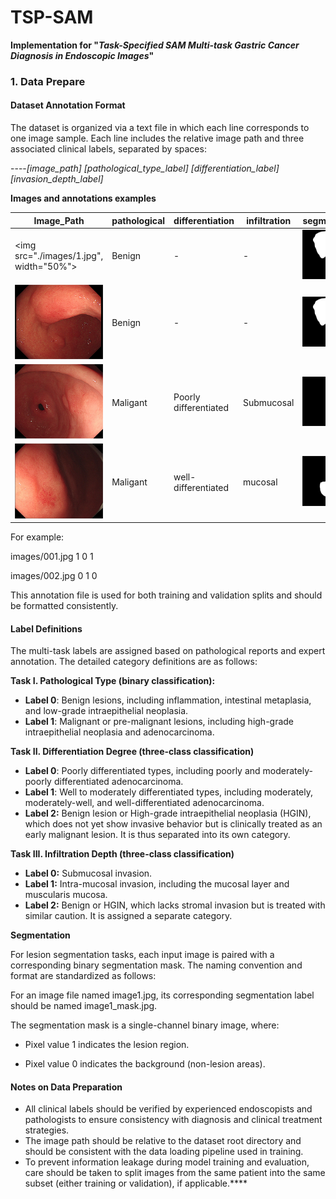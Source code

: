# TSP-SAM

**Implementation for "*Task-Specified SAM Multi-task Gastric Cancer Diagnosis in Endoscopic Images*"**



### 1. Data Prepare

#### Dataset Annotation Format

The dataset is organized via a text file in which each line corresponds to one image sample. Each line includes the relative image path and three associated clinical labels, separated by spaces:

 ----_[image_path] [pathological_type_label] [differentiation_label] [invasion_depth_label]_

**Images and annotations examples**

| Image_Path                                                   | pathological | differentiation | infiltration | segmentation |
| ------------------------------------------------------------ | ------------ | --------------- | ------------ | ------------ |
| <img src="./images/1.jpg", width="50%"> |       Benign       |          -       |       -       |  ![image1_mask](./images/1_mask.jpg)            |
| ![image1](./images/1.jpg) |       Benign       |          -       |       -       |  ![image1_mask](./images/1_mask.jpg)            |
| ![image1](./images/2.jpg) |       Maligant     |         Poorly differentiated        |       Submucosal       |  ![image1_mask](./images/2_mask.jpg)            |
| ![image1](./images/3.jpg) |       Maligant       |         well-differentiated        |      mucosal        |  ![image1_mask](./images/3_mask.jpg)            |


For example:

images/001.jpg 1 0 1

images/002.jpg 0 1 0

This annotation file is used for both training and validation splits and should be formatted consistently.

 

#### Label Definitions

The multi-task labels are assigned based on pathological reports and expert annotation. The detailed category definitions are as follows:

**Task I. Pathological Type (binary classification):**

- **Label 0**: Benign lesions, including inflammation, intestinal metaplasia, and low-grade intraepithelial neoplasia.
- **Label 1**: Malignant or pre-malignant lesions, including high-grade intraepithelial neoplasia and adenocarcinoma.

 

**Task II. Differentiation Degree (three-class classification)**

-  **Label 0**: Poorly differentiated types, including poorly and moderately-poorly differentiated adenocarcinoma.
-  **Label 1**: Well to moderately differentiated types, including moderately, moderately-well, and well-differentiated adenocarcinoma.
-  **Label 2:** Benign lesion or High-grade intraepithelial neoplasia (HGIN), which does not yet show invasive behavior but is clinically treated as an early malignant lesion. It is thus separated into its own category.

 

**Task III. Infiltration Depth (three-class classification)**

- **Label 0:** Submucosal invasion.
- **Label 1:** Intra-mucosal invasion, including the mucosal layer and muscularis mucosa.
- **Label 2:** Benign or HGIN, which lacks stromal invasion but is treated with similar caution. It is assigned a separate category.



**Segmentation**

For lesion segmentation tasks, each input image is paired with a corresponding binary segmentation mask. The naming convention and format are standardized as follows:

For an image file named image1.jpg, its corresponding segmentation label should be named image1_mask.jpg.

The segmentation mask is a single-channel binary image, where:

- Pixel value 1 indicates the lesion region.

- Pixel value 0 indicates the background (non-lesion areas).



#### Notes on Data Preparation

- All clinical labels should be verified by experienced endoscopists and pathologists to ensure consistency with diagnosis and clinical treatment strategies.
- The image path should be relative to the dataset root directory and should be consistent with the data loading pipeline used in training.
- To prevent information leakage during model training and evaluation, care should be taken to split images from the same patient into the same subset (either training or validation), if applicable.****
